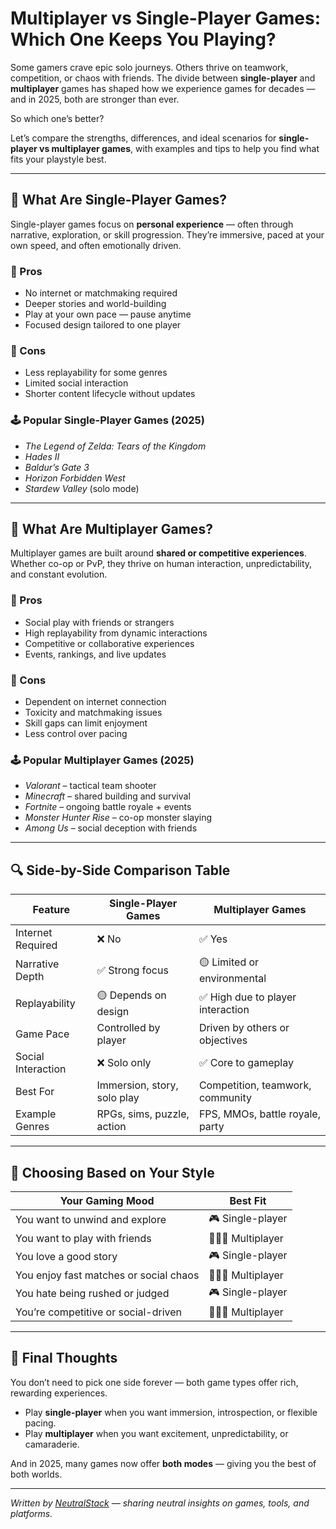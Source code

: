 # Multiplayer vs Single-Player Games: Which One Keeps You Playing?

Some gamers crave epic solo journeys. Others thrive on teamwork, competition, or chaos with friends. The divide between **single-player** and **multiplayer** games has shaped how we experience games for decades — and in 2025, both are stronger than ever.

So which one’s better?

Let’s compare the strengths, differences, and ideal scenarios for **single-player vs multiplayer games**, with examples and tips to help you find what fits your playstyle best.

---

## 🧍 What Are Single-Player Games?

Single-player games focus on **personal experience** — often through narrative, exploration, or skill progression. They’re immersive, paced at your own speed, and often emotionally driven.

### 🔹 Pros
- No internet or matchmaking required
- Deeper stories and world-building
- Play at your own pace — pause anytime
- Focused design tailored to one player

### 🔻 Cons
- Less replayability for some genres
- Limited social interaction
- Shorter content lifecycle without updates

### 🕹️ Popular Single-Player Games (2025)
- *The Legend of Zelda: Tears of the Kingdom*
- *Hades II*
- *Baldur’s Gate 3*
- *Horizon Forbidden West*
- *Stardew Valley* (solo mode)

---

## 👥 What Are Multiplayer Games?

Multiplayer games are built around **shared or competitive experiences**. Whether co-op or PvP, they thrive on human interaction, unpredictability, and constant evolution.

### 🔹 Pros
- Social play with friends or strangers
- High replayability from dynamic interactions
- Competitive or collaborative experiences
- Events, rankings, and live updates

### 🔻 Cons
- Dependent on internet connection
- Toxicity and matchmaking issues
- Skill gaps can limit enjoyment
- Less control over pacing

### 🕹️ Popular Multiplayer Games (2025)
- *Valorant* – tactical team shooter
- *Minecraft* – shared building and survival
- *Fortnite* – ongoing battle royale + events
- *Monster Hunter Rise* – co-op monster slaying
- *Among Us* – social deception with friends

---

## 🔍 Side-by-Side Comparison Table

| Feature                  | Single-Player Games            | Multiplayer Games                  |
|--------------------------|--------------------------------|------------------------------------|
| Internet Required        | ❌ No                          | ✅ Yes                             |
| Narrative Depth          | ✅ Strong focus                | 🟡 Limited or environmental         |
| Replayability            | 🟡 Depends on design           | ✅ High due to player interaction   |
| Game Pace                | Controlled by player           | Driven by others or objectives     |
| Social Interaction       | ❌ Solo only                   | ✅ Core to gameplay                 |
| Best For                 | Immersion, story, solo play    | Competition, teamwork, community   |
| Example Genres           | RPGs, sims, puzzle, action     | FPS, MMOs, battle royale, party    |

---

## 🧩 Choosing Based on Your Style

| Your Gaming Mood                        | Best Fit         |
|----------------------------------------|------------------|
| You want to unwind and explore         | 🎮 Single-player |
| You want to play with friends          | 🧑‍🤝‍🧑 Multiplayer |
| You love a good story                  | 🎮 Single-player |
| You enjoy fast matches or social chaos | 🧑‍🤝‍🧑 Multiplayer |
| You hate being rushed or judged        | 🎮 Single-player |
| You’re competitive or social-driven    | 🧑‍🤝‍🧑 Multiplayer |

---

## 🎯 Final Thoughts

You don’t need to pick one side forever — both game types offer rich, rewarding experiences.

- Play **single-player** when you want immersion, introspection, or flexible pacing.
- Play **multiplayer** when you want excitement, unpredictability, or camaraderie.

And in 2025, many games now offer **both modes** — giving you the best of both worlds.

---

*Written by [NeutralStack](https://github.com/neutralstack) — sharing neutral insights on games, tools, and platforms.*

